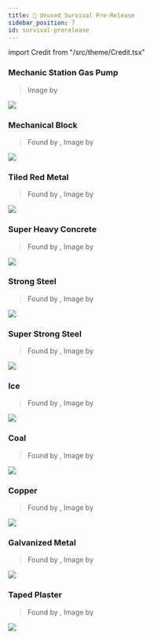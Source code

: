 ```yaml
---
title: 🔐 Unused Survival Pre-Release
sidebar_position: 7
id: survival-prerelease
---
```


import Credit from "/src/theme/Credit.tsx"

### Mechanic Station Gas Pump
> Image by <Credit id="red-gal"/>

![](./gas-pump.png)

### Mechanical Block
> Found by <Credit id="dart-frog"/>, Image by <Credit id="red-gal"/>

![](./mechanical.png)

### Tiled Red Metal
> Found by <Credit id="dart-frog"/>, Image by <Credit id="red-gal"/>

![](./tiled-red-metal.png)

### Super Heavy Concrete
> Found by <Credit id="dart-frog"/>, Image by <Credit id="red-gal"/>

![](./super-heavy-concrete.png)

### Strong Steel
> Found by <Credit id="dart-frog"/>, Image by <Credit id="red-gal"/>

![](./strong-steel.png)

### Super Strong Steel
> Found by <Credit id="dart-frog"/>, Image by <Credit id="red-gal"/>

![](./super-strong-steel.png)

### Ice
> Found by <Credit id="dart-frog"/>, Image by <Credit id="red-gal"/>

![](./ice.png)

### Coal
> Found by <Credit id="dart-frog"/>, Image by <Credit id="red-gal"/>

![](./coal.png)

### Copper
> Found by <Credit id="dart-frog"/>, Image by <Credit id="red-gal"/>

![](./copper.png)

### Galvanized Metal
> Found by <Credit id="dart-frog"/>, Image by <Credit id="red-gal"/>

![](./galvanized-metal.png)

### Taped Plaster
> Found by <Credit id="dart-frog"/>, Image by <Credit id="red-gal"/>

![](./taped-plaster.png)